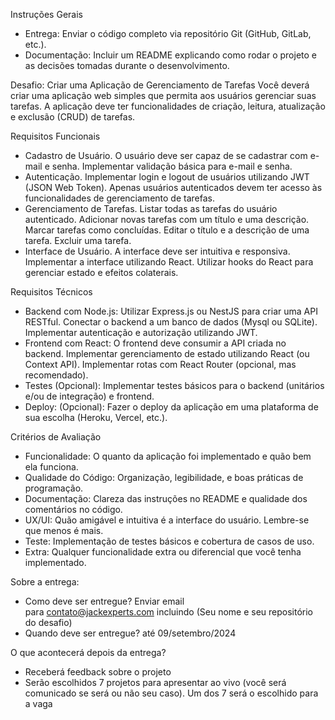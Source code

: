 Instruções Gerais
* Entrega: Enviar o código completo via repositório Git (GitHub, GitLab, etc.).
* Documentação: Incluir um README explicando como rodar o projeto e as decisões tomadas durante o desenvolvimento.

Desafio: Criar uma Aplicação de Gerenciamento de Tarefas
Você deverá criar uma aplicação web simples que permita aos usuários gerenciar suas tarefas. A aplicação deve ter funcionalidades de criação, leitura, atualização e exclusão (CRUD) de tarefas. 

Requisitos Funcionais
* Cadastro de Usuário. O usuário deve ser capaz de se cadastrar com e-mail e senha. Implementar validação básica para e-mail e senha.
* Autenticação. Implementar login e logout de usuários utilizando JWT (JSON Web Token). Apenas usuários autenticados devem ter acesso às funcionalidades de gerenciamento de tarefas.
* Gerenciamento de Tarefas. Listar todas as tarefas do usuário autenticado. Adicionar novas tarefas com um título e uma descrição. Marcar tarefas como concluídas. Editar o título e a descrição de uma tarefa. Excluir uma tarefa.
* Interface de Usuário. A interface deve ser intuitiva e responsiva. Implementar a interface utilizando React. Utilizar hooks do React para gerenciar estado e efeitos colaterais.



Requisitos Técnicos
* Backend com Node.js: Utilizar Express.js ou NestJS para criar uma API RESTful. Conectar o backend a um banco de dados (Mysql ou SQLite). Implementar autenticação e autorização utilizando JWT.
* Frontend com React: O frontend deve consumir a API criada no backend. Implementar gerenciamento de estado utilizando React (ou Context API). Implementar rotas com React Router (opcional, mas recomendado).
* Testes (Opcional): Implementar testes básicos para o backend (unitários e/ou de integração) e frontend. 
* Deploy: (Opcional): Fazer o deploy da aplicação em uma plataforma de sua escolha (Heroku, Vercel, etc.).


Critérios de Avaliação
* Funcionalidade: O quanto da aplicação foi implementado e quão bem ela funciona.
* Qualidade do Código: Organização, legibilidade, e boas práticas de programação.
* Documentação: Clareza das instruções no README e qualidade dos comentários no código.
* UX/UI: Quão amigável e intuitiva é a interface do usuário. Lembre-se que menos é mais.
* Teste: Implementação de testes básicos e cobertura de casos de uso.
* Extra: Qualquer funcionalidade extra ou diferencial que você tenha implementado.


Sobre a entrega:
* Como deve ser entregue? Enviar email para contato@jackexperts.com incluindo (Seu nome e seu repositório do desafio)
* Quando deve ser entregue? até 09/setembro/2024


O que acontecerá depois da entrega?
* Receberá feedback sobre o projeto
* Serão escolhidos 7 projetos para apresentar ao vivo (você será comunicado se será ou não seu caso). Um dos 7 será o escolhido para a vaga